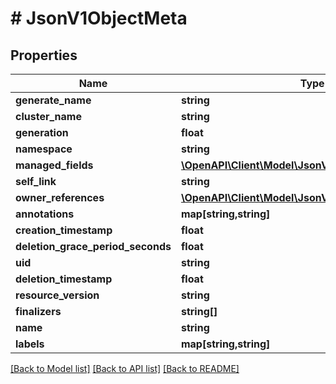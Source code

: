# # JsonV1ObjectMeta

## Properties

Name | Type | Description | Notes
------------ | ------------- | ------------- | -------------
**generate_name** | **string** |  | [optional]
**cluster_name** | **string** |  | [optional]
**generation** | **float** |  | [optional]
**namespace** | **string** |  | [optional]
**managed_fields** | [**\OpenAPI\Client\Model\JsonV1ManagedFieldsEntry[]**](JsonV1ManagedFieldsEntry.md) |  | [optional]
**self_link** | **string** |  | [optional]
**owner_references** | [**\OpenAPI\Client\Model\JsonV1OwnerReference[]**](JsonV1OwnerReference.md) |  | [optional]
**annotations** | **map[string,string]** |  | [optional]
**creation_timestamp** | **float** |  | [optional]
**deletion_grace_period_seconds** | **float** |  | [optional]
**uid** | **string** |  | [optional]
**deletion_timestamp** | **float** |  | [optional]
**resource_version** | **string** |  | [optional]
**finalizers** | **string[]** |  | [optional]
**name** | **string** |  | [optional]
**labels** | **map[string,string]** |  | [optional]

[[Back to Model list]](../../README.md#models) [[Back to API list]](../../README.md#endpoints) [[Back to README]](../../README.md)
